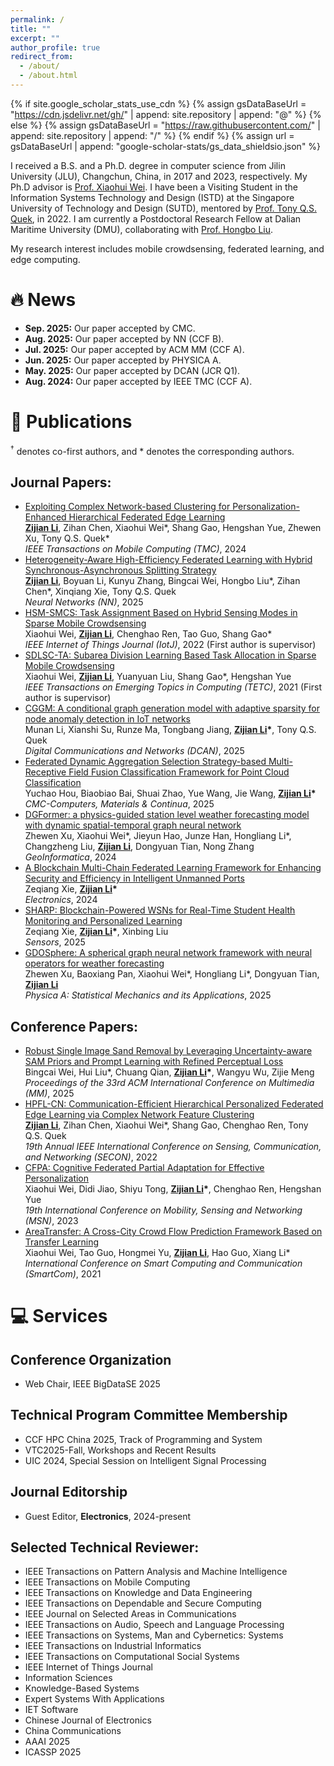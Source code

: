```yaml
---
permalink: /
title: ""
excerpt: ""
author_profile: true
redirect_from: 
  - /about/
  - /about.html
---
```


{% if site.google_scholar_stats_use_cdn %}
{% assign gsDataBaseUrl = "https://cdn.jsdelivr.net/gh/" | append: site.repository | append: "@" %}
{% else %}
{% assign gsDataBaseUrl = "https://raw.githubusercontent.com/" | append: site.repository | append: "/" %}
{% endif %}
{% assign url = gsDataBaseUrl | append: "google-scholar-stats/gs_data_shieldsio.json" %}

<span class='anchor' id='about-me'></span>


I received a B.S. and a Ph.D. degree in computer science from Jilin University (JLU), Changchun, China, in 2017 and 2023, respectively. My Ph.D advisor is [Prof. Xiaohui Wei](https://ccst.jlu.edu.cn/info/1367/19686.htm). I have been a Visiting Student in the Information Systems Technology and Design (ISTD) at the Singapore University of Technology and Design (SUTD), mentored by [Prof. Tony Q.S. Quek](https://people.sutd.edu.sg/~tonyquek/), in 2022. I am currently a Postdoctoral Research Fellow at Dalian Maritime University (DMU), collaborating with [Prof. Hongbo Liu](https://www.scholat.com/liuhongbo).

My research interest includes mobile crowdsensing, federated learning, and edge computing.

# 🔥 News

- **Sep. 2025:** Our paper accepted by CMC.
- **Aug. 2025:** Our paper accepted by NN (CCF B).
- **Jul. 2025:** Our paper accepted by ACM MM (CCF A).
- **Jun. 2025:** Our paper accepted by PHYSICA A.
- **May. 2025:** Our paper accepted by DCAN (JCR Q1).
- **Aug. 2024:** Our paper accepted by IEEE TMC (CCF A).


# 📝 Publications 

<sup>†</sup> denotes co-first authors, and \* denotes the corresponding authors.

## Journal Papers:

- [Exploiting Complex Network-based Clustering for Personalization-Enhanced Hierarchical Federated Edge Learning](https://ieeexplore.ieee.org/document/10645291)<br>
  **<u>Zijian Li</u>**, Zihan Chen, Xiaohui Wei\*, Shang Gao, Hengshan Yue, Zhewen Xu, Tony Q.S. Quek\*<br>
  *IEEE Transactions on Mobile Computing (TMC)*, 2024<br>
- [Heterogeneity-Aware High-Efficiency Federated Learning with Hybrid Synchronous-Asynchronous Splitting Strategy](https://www.sciencedirect.com/science/article/abs/pii/S0893608025009189)<br>
  **<u>Zijian Li</u>**, Boyuan Li, Kunyu Zhang, Bingcai Wei, Hongbo Liu\*, Zihan Chen\*, Xinqiang Xie, Tony Q.S. Quek<br>
  *Neural Networks (NN)*, 2025<br>
- [HSM-SMCS: Task Assignment Based on Hybrid Sensing Modes in Sparse Mobile Crowdsensing](https://ieeexplore.ieee.org/abstract/document/9711556)<br>
  Xiaohui Wei, **<u>Zijian Li</u>**, Chenghao Ren, Tao Guo, Shang Gao\*<br>
  *IEEE Internet of Things Journal (IotJ)*, 2022 (First author is supervisor)<br>
- [SDLSC-TA: Subarea Division Learning Based Task Allocation in Sparse Mobile Crowdsensing](https://ieeexplore.ieee.org/abstract/document/9296817)<br>
  Xiaohui Wei, **<u>Zijian Li</u>**, Yuanyuan Liu, Shang Gao\*, Hengshan Yue<br>
  *IEEE Transactions on Emerging Topics in Computing (TETC)*, 2021 (First author is supervisor)<br>
- [CGGM: A conditional graph generation model with adaptive sparsity for node anomaly detection in IoT networks](https://www.sciencedirect.com/science/article/pii/S2352864825000768)<br>
  Munan Li, Xianshi Su, Runze Ma, Tongbang Jiang, **<u>Zijian Li</u>\***, Tony Q.S. Quek<br>
  *Digital Communications and Networks (DCAN)*, 2025<br>
- [Federated Dynamic Aggregation Selection Strategy-based Multi-Receptive Field Fusion Classification Framework for Point Cloud Classification]()<br>
  Yuchao Hou, Biaobiao Bai, Shuai Zhao, Yue Wang, Jie Wang, **<u>Zijian Li</u>\*** <br>
  *CMC-Computers, Materials & Continua*, 2025<br>
- [DGFormer: a physics-guided station level weather forecasting model with dynamic spatial-temporal graph neural network](https://link.springer.com/article/10.1007/s10707-024-00511-1) <br>
  Zhewen Xu, Xiaohui Wei\*, Jieyun Hao, Junze Han, Hongliang Li\*, Changzheng Liu, **<u>Zijian Li</u>**, Dongyuan Tian, Nong Zhang <br>
  *GeoInformatica*, 2024
- [A Blockchain Multi-Chain Federated Learning Framework for Enhancing Security and Efficiency in Intelligent Unmanned Ports](https://doi.org/10.3390/electronics13244926)<br>
  Zeqiang Xie, **<u>Zijian Li</u>\*** <br>
  *Electronics*, 2024
- [SHARP: Blockchain-Powered WSNs for Real-Time Student Health Monitoring and Personalized Learning](https://www.mdpi.com/1424-8220/25/16/4885)<br>
  Zeqiang Xie, **<u>Zijian Li</u>\***, Xinbing Liu <br>
  *Sensors*, 2025
- [GDOSphere: A spherical graph neural network framework with neural operators for weather forecasting](https://www.sciencedirect.com/science/article/abs/pii/S0378437125004248?via%3Dihub)<br>
  Zhewen Xu, Baoxiang Pan, Xiaohui Wei\*, Hongliang Li\*, Dongyuan Tian, **<u>Zijian Li</u>** <br>
  *Physica A: Statistical Mechanics and its Applications*, 2025

## Conference Papers:
- [Robust Single Image Sand Removal by Leveraging Uncertainty-aware SAM Priors and Prompt Learning with Refined Perceptual Loss]()
  <br>Bingcai Wei, Hui Liu\*, Chuang Qian, **<u>Zijian Li</u>\***, Wangyu Wu, Zijie Meng<br>
  *Proceedings of the 33rd ACM International Conference on Multimedia (MM)*, 2025
- [HPFL-CN: Communication-Efficient Hierarchical Personalized Federated Edge Learning via Complex Network Feature Clustering](https://ieeexplore.ieee.org/abstract/document/9918588)<br>
  **<u>Zijian Li</u>**, Zihan Chen, Xiaohui Wei\*, Shang Gao, Chenghao Ren, Tony Q.S. Quek<br>
  *19th Annual IEEE International Conference on Sensing, Communication, and Networking (SECON)*, 2022<br>
- [CFPA: Cognitive Federated Partial Adaptation for Effective Personalization](https://ieeexplore.ieee.org/document/10566979)<br>
  Xiaohui Wei, Didi Jiao, Shiyu Tong, **<u>Zijian Li</u>\***, Chenghao Ren, Hengshan Yue<br>
  *19th International Conference on Mobility, Sensing and Networking (MSN)*, 2023<br>
- [AreaTransfer: A Cross-City Crowd Flow Prediction Framework Based on Transfer Learning](https://link.springer.com/chapter/10.1007/978-3-030-97774-0_22)<br>
  Xiaohui Wei, Tao Guo, Hongmei Yu, **<u>Zijian Li</u>**, Hao Guo, Xiang Li\*<br>
  *International Conference on Smart Computing and Communication (SmartCom)*, 2021



# 💻 Services

## Conference Organization
- Web Chair, IEEE BigDataSE 2025

## Technical Program Committee Membership
- CCF HPC China 2025, Track of Programming and System
- VTC2025-Fall, Workshops and Recent Results
- UIC 2024, Special Session on Intelligent Signal Processing


## Journal Editorship
- Guest Editor, **Electronics**, 2024-present

## Selected Technical Reviewer:
- IEEE Transactions on Pattern Analysis and Machine Intelligence
- IEEE Transactions on Mobile Computing
- IEEE Transactions on Knowledge and Data Engineering
- IEEE Transactions on Dependable and Secure Computing
- IEEE Journal on Selected Areas in Communications
- IEEE Transactions on Audio, Speech and Language Processing
- IEEE Transactions on Systems, Man and Cybernetics: Systems
- IEEE Transactions on Industrial Informatics
- IEEE Transactions on Computational Social Systems
- IEEE Internet of Things Journal
- Information Sciences
- Knowledge-Based Systems
- Expert Systems With Applications
- IET Software
- Chinese Journal of Electronics
- China Communications
- AAAI 2025
- ICASSP 2025

